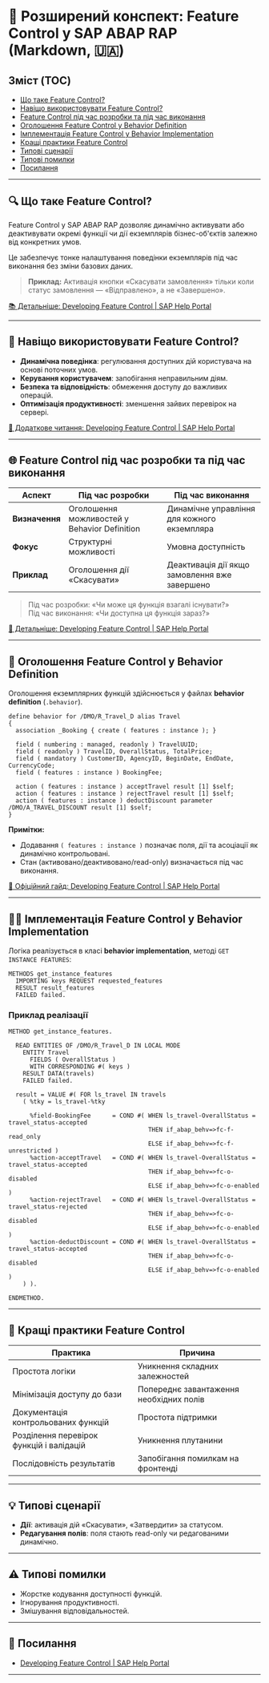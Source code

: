 # 📅 Розширений конспект: Feature Control у SAP ABAP RAP (Markdown, 🇺🇦)

## Зміст (TOC)

- [Що таке Feature Control?](#що-таке-feature-control)
- [Навіщо використовувати Feature Control?](#навіщо-використовувати-feature-control)
- [Feature Control під час розробки та під час виконання](#feature-control-під-час-розробки-та-під-час-виконання)
- [Оголошення Feature Control у Behavior Definition](#оголошення-feature-control-у-behavior-definition)
- [Імплементація Feature Control у Behavior Implementation](#імплементація-feature-control-у-behavior-implementation)
- [Кращі практики Feature Control](#кращі-практики-feature-control)
- [Типові сценарії](#типові-сценарії)
- [Типові помилки](#типові-помилки)
- [Посилання](#посилання)

---

## 🔍 Що таке Feature Control?

Feature Control у SAP ABAP RAP дозволяє динамічно активувати або деактивувати окремі функції чи дії екземплярів бізнес-об'єктів залежно від конкретних умов.

Це забезпечує тонке налаштування поведінки екземплярів під час виконання без зміни базових даних.

> **Приклад:** Активація кнопки «Скасувати замовлення» тільки коли статус замовлення — «Відправлено», а не «Завершено».

[📚 Детальніше: Developing Feature Control | SAP Help Portal](https://help.sap.com/docs/abap-cloud/abap-rap/developing-feature-control)

---

## 🎉 Навіщо використовувати Feature Control?

- **Динамічна поведінка**: регулювання доступних дій користувача на основі поточних умов.
- **Керування користувачем**: запобігання неправильним діям.
- **Безпека та відповідність**: обмеження доступу до важливих операцій.
- **Оптимізація продуктивності**: зменшення зайвих перевірок на сервері.

[📖 Додаткове читання: Developing Feature Control | SAP Help Portal](https://help.sap.com/docs/abap-cloud/abap-rap/developing-feature-control)

---

## 🌐 Feature Control під час розробки та під час виконання

| Аспект       | Під час розробки                         | Під час виконання                             |
| ------------ | ---------------------------------------- | --------------------------------------------- |
| **Визначення** | Оголошення можливостей у Behavior Definition | Динамічне управління для кожного екземпляра  |
| **Фокус**      | Структурні можливості                  | Умовна доступність                           |
| **Приклад**    | Оголошення дії «Скасувати»             | Деактивація дії якщо замовлення вже завершено |

> Під час розробки: «Чи може ця функція взагалі існувати?»  
> Під час виконання: «Чи доступна ця функція зараз?»

[🔗 Детальніше: Developing Feature Control | SAP Help Portal](https://help.sap.com/docs/abap-cloud/abap-rap/developing-feature-control)

---

## 🔧 Оголошення Feature Control у Behavior Definition

Оголошення екземплярних функцій здійснюється у файлах **behavior definition** (`.behavior`).

```abap
define behavior for /DMO/R_Travel_D alias Travel
{
  association _Booking { create ( features : instance ); }

  field ( numbering : managed, readonly ) TravelUUID;
  field ( readonly ) TravelID, OverallStatus, TotalPrice;
  field ( mandatory ) CustomerID, AgencyID, BeginDate, EndDate, CurrencyCode;
  field ( features : instance ) BookingFee;

  action ( features : instance ) acceptTravel result [1] $self;
  action ( features : instance ) rejectTravel result [1] $self;
  action ( features : instance ) deductDiscount parameter /DMO/A_TRAVEL_DISCOUNT result [1] $self;
}
```

**Примітки:**

- Додавання `( features : instance )` позначає поля, дії та асоціації як динамічно контрольовані.
- Стан (активовано/деактивовано/read-only) визначається під час виконання.

[📑 Офіційний гайд: Developing Feature Control | SAP Help Portal](https://help.sap.com/docs/abap-cloud/abap-rap/developing-feature-control)

---

## 👩‍💼 Імплементація Feature Control у Behavior Implementation

Логіка реалізується в класі **behavior implementation**, методі `GET INSTANCE FEATURES`:

```abap
METHODS get_instance_features
  IMPORTING keys REQUEST requested_features
  RESULT result_features
  FAILED failed.
```

### Приклад реалізації

```abap
METHOD get_instance_features.

  READ ENTITIES OF /DMO/R_Travel_D IN LOCAL MODE
    ENTITY Travel
      FIELDS ( OverallStatus )
      WITH CORRESPONDING #( keys )
    RESULT DATA(travels)
    FAILED failed.

  result = VALUE #( FOR ls_travel IN travels
    ( %tky = ls_travel-%tky

      %field-BookingFee      = COND #( WHEN ls_travel-OverallStatus = travel_status-accepted
                                       THEN if_abap_behv=>fc-f-read_only
                                       ELSE if_abap_behv=>fc-f-unrestricted )
      %action-acceptTravel   = COND #( WHEN ls_travel-OverallStatus = travel_status-accepted
                                       THEN if_abap_behv=>fc-o-disabled
                                       ELSE if_abap_behv=>fc-o-enabled )
      %action-rejectTravel   = COND #( WHEN ls_travel-OverallStatus = travel_status-rejected
                                       THEN if_abap_behv=>fc-o-disabled
                                       ELSE if_abap_behv=>fc-o-enabled )
      %action-deductDiscount = COND #( WHEN ls_travel-OverallStatus = travel_status-accepted
                                       THEN if_abap_behv=>fc-o-disabled
                                       ELSE if_abap_behv=>fc-o-enabled )
    ) ).

ENDMETHOD.
```

---

## 🔄 Кращі практики Feature Control

| Практика                                    | Причина                                  |
| ------------------------------------------- | ---------------------------------------- |
| Простота логіки                             | Уникнення складних залежностей           |
| Мінімізація доступу до бази                 | Попереднє завантаження необхідних полів  |
| Документація контрольованих функцій         | Простота підтримки                       |
| Розділення перевірок функцій і валідацій    | Уникнення плутанини                      |
| Послідовність результатів                   | Запобігання помилкам на фронтенді        |

---

## 💡 Типові сценарії

- **Дії**: активація дій «Скасувати», «Затвердити» за статусом.
- **Редагування полів**: поля стають read-only чи редагованими динамічно.

---

## ⚠️ Типові помилки

- Жорстке кодування доступності функцій.
- Ігнорування продуктивності.
- Змішування відповідальностей.

---

## 🔗 Посилання

- [Developing Feature Control | SAP Help Portal](https://help.sap.com/docs/abap-cloud/abap-rap/developing-feature-control)

---